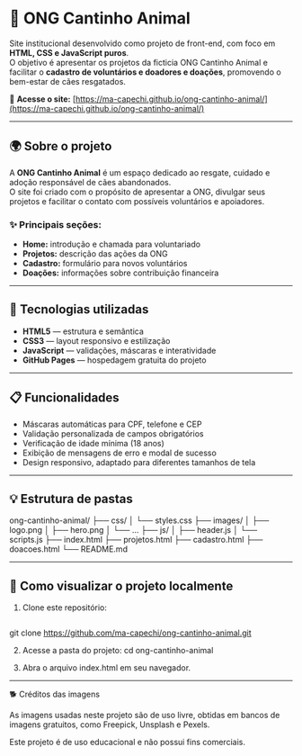 # 🐾 ONG Cantinho Animal

Site institucional desenvolvido como projeto de front-end, com foco em **HTML, CSS e JavaScript puros**.  
O objetivo é apresentar os projetos da ficticia ONG Cantinho Animal e facilitar o **cadastro de voluntários e doadores e doações**, promovendo o bem-estar de cães resgatados.

🔗 **Acesse o site:** [https://ma-capechi.github.io/ong-cantinho-animal/](https://ma-capechi.github.io/ong-cantinho-animal/)

---

## 🌍 Sobre o projeto

A **ONG Cantinho Animal** é um espaço dedicado ao resgate, cuidado e adoção responsável de cães abandonados.  
O site foi criado com o propósito de apresentar a ONG, divulgar seus projetos e facilitar o contato com possíveis voluntários e apoiadores.

### ✨ Principais seções:
- **Home:** introdução e chamada para voluntariado  
- **Projetos:** descrição das ações da ONG  
- **Cadastro:** formulário para novos voluntários  
- **Doações:** informações sobre contribuição financeira  

---

## 🧩 Tecnologias utilizadas

- **HTML5** — estrutura e semântica  
- **CSS3** — layout responsivo e estilização  
- **JavaScript** — validações, máscaras e interatividade  
- **GitHub Pages** — hospedagem gratuita do projeto  

---

## 📋 Funcionalidades

- Máscaras automáticas para CPF, telefone e CEP  
- Validação personalizada de campos obrigatórios  
- Verificação de idade mínima (18 anos)  
- Exibição de mensagens de erro e modal de sucesso  
- Design responsivo, adaptado para diferentes tamanhos de tela  

---

## 💡 Estrutura de pastas
ong-cantinho-animal/
├── css/
│ └── styles.css
├── images/
│ ├── logo.png
│ ├── hero.png
│ └── ...
├── js/
│ ├── header.js
│ └── scripts.js
├── index.html
├── projetos.html
├── cadastro.html
├── doacoes.html
└── README.md

---

## 🚀 Como visualizar o projeto localmente

1. Clone este repositório:
   ```bash
 git clone https://github.com/ma-capechi/ong-cantinho-animal.git


2. Acesse a pasta do projeto:
cd ong-cantinho-animal


3. Abra o arquivo index.html em seu navegador.

---

🐕 Créditos das imagens

As imagens usadas neste projeto são de uso livre, obtidas em bancos de imagens gratuitos, como Freepick, Unsplash e Pexels.



Este projeto é de uso educacional e não possui fins comerciais.

